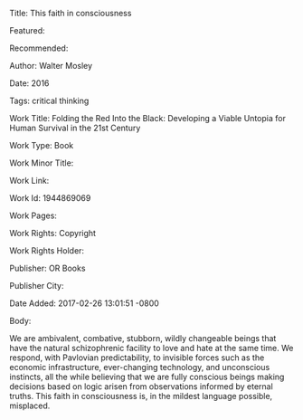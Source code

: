Title: This faith in consciousness

Featured: 

Recommended: 

Author: Walter Mosley

Date: 2016

Tags: critical thinking

Work Title: Folding the Red Into the Black: Developing a Viable Untopia for Human Survival in the 21st Century

Work Type: Book

Work Minor Title:  

Work Link: 

Work Id:  1944869069

Work Pages:  

Work Rights:  Copyright

Work Rights Holder:  

Publisher:  OR Books

Publisher City:  

Date Added: 2017-02-26 13:01:51 -0800

Body:

We are ambivalent, combative, stubborn, wildly changeable beings that have the natural schizophrenic facility to love and hate at the same time. We respond, with Pavlovian predictability, to invisible forces such as the economic infrastructure, ever-changing technology, and unconscious instincts, all the while believing that we are fully conscious beings making decisions based on logic arisen from observations informed by eternal truths. This faith in consciousness is, in the mildest language possible, misplaced.


